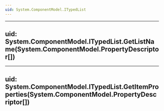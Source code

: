 ```yaml
---
uid: System.ComponentModel.ITypedList
---
```


---
uid: System.ComponentModel.ITypedList.GetListName(System.ComponentModel.PropertyDescriptor[])
---

---
uid: System.ComponentModel.ITypedList.GetItemProperties(System.ComponentModel.PropertyDescriptor[])
---
